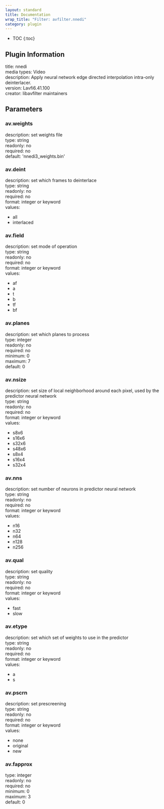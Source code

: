 ```yaml
---
layout: standard
title: Documentation
wrap_title: "Filter: avfilter.nnedi"
category: plugin
---
```

* TOC
{:toc}

## Plugin Information

title: nnedi  
media types:
Video  
description: Apply neural network edge directed interpolation intra-only deinterlacer.  
version: Lavfi6.41.100  
creator: libavfilter maintainers  

## Parameters

### av.weights

  
description:
set weights file  
type: string  
readonly: no  
required: no  
default: 'nnedi3_weights.bin'  

### av.deint

  
description:
set which frames to deinterlace  
type: string  
readonly: no  
required: no  
format: integer or keyword  
values:  

* all
* interlaced

### av.field

  
description:
set mode of operation  
type: string  
readonly: no  
required: no  
format: integer or keyword  
values:  

* af
* a
* t
* b
* tf
* bf

### av.planes

  
description:
set which planes to process  
type: integer  
readonly: no  
required: no  
minimum: 0  
maximum: 7  
default: 0  

### av.nsize

  
description:
set size of local neighborhood around each pixel, used by the predictor neural network  
type: string  
readonly: no  
required: no  
format: integer or keyword  
values:  

* s8x6
* s16x6
* s32x6
* s48x6
* s8x4
* s16x4
* s32x4

### av.nns

  
description:
set number of neurons in predictor neural network  
type: string  
readonly: no  
required: no  
format: integer or keyword  
values:  

* n16
* n32
* n64
* n128
* n256

### av.qual

  
description:
set quality  
type: string  
readonly: no  
required: no  
format: integer or keyword  
values:  

* fast
* slow

### av.etype

  
description:
set which set of weights to use in the predictor  
type: string  
readonly: no  
required: no  
format: integer or keyword  
values:  

* a
* s

### av.pscrn

  
description:
set prescreening  
type: string  
readonly: no  
required: no  
format: integer or keyword  
values:  

* none
* original
* new

### av.fapprox

  
type: integer  
readonly: no  
required: no  
minimum: 0  
maximum: 3  
default: 0  

